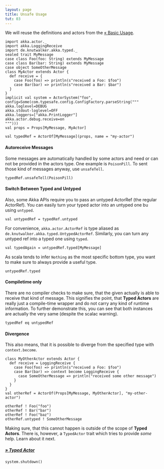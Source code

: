 ```yaml
---
layout: page
title: Unsafe Usage
tut: 03
---
```


We will reuse the definitions and actors from the [&laquo; Basic Usage](index.html).

```tut:invisible
import akka.actor._
import akka.LoggingReceive
import de.knutwalker.akka.typed._
sealed trait MyMessage
case class Foo(foo: String) extends MyMessage
case class Bar(bar: String) extends MyMessage
case object SomeOtherMessage
class MyActor extends Actor {
  def receive = {
    case Foo(foo) => println(s"received a Foo: $foo")
    case Bar(bar) => println(s"received a Bar: $bar")
  }
}
implicit val system = ActorSystem("foo", config=Some(com.typesafe.config.ConfigFactory.parseString("""
akka.loglevel=DEBUG
akka.stdout-loglevel=OFF
akka.loggers=["akka.PrintLogger"]
akka.actor.debug.receive=on
""")))
val props = Props[MyMessage, MyActor]
```

```tut
val typedRef = ActorOf[MyMessage](props, name = "my-actor")
```

#### Autoreceive Messages

Some messages are automatically handled by some actors and need or can not be provided in the actors type.
One example is `PoisonPill`. To sent those kind of messages anyway, use `unsafeTell`.

```tut
typedRef.unsafeTell(PoisonPill)
```

#### Switch Between Typed and Untyped

Also, some Akka APIs require you to pass an untyped ActorRef (the regular ActorRef).
You can easily turn your typed actor into an untyped one bu using `untyped`.

```tut
val untypedRef = typedRef.untyped
```

For convenience, `akka.actor.ActorRef` is type aliased as `de.knutwalker.akka.typed.UntypedActorRef`.
Similarly, you can turn any untyped ref into a typed one using `typed`.

```tut
val typedAgain = untypedRef.typed[MyMessage]
```

As scala tends to infer `Nothing` as the most specific bottom type, you want to make sure to always provide a useful type.

```tut
untypedRef.typed
```

#### Compiletime only

There are no compiler checks to make sure, that the given actually is able to receive that kind of message.
This signifies the point, that **Typed Actors** are really just a compile-time wrapper and do not carry any kind of runtime information.
To further demonstrate this, you can see that both instances are actually the very same (despite the scalac warning).

```tut
typedRef eq untypedRef
```

#### Divergence

This also means, that it is possible to diverge from the specified type with `context.become`.

```tut
class MyOtherActor extends Actor {
  def receive = LoggingReceive {
    case Foo(foo) => println(s"received a Foo: $foo")
    case Bar(bar) => context become LoggingReceive {
      case SomeOtherMessage => println("received some other message")
    }
  }
}
val otherRef = ActorOf(Props[MyMessage, MyOtherActor], "my-other-actor")

otherRef ! Foo("foo")
otherRef ! Bar("bar")
otherRef ! Foo("baz")
otherRef.untyped ! SomeOtherMessage
```

Making sure, that this cannot happen is outside of the scope of **Typed Actors**.
There is, however, a `TypedActor` trait which tries to provide _some_ help. Learn about it next.

##### [&raquo; Typed Actor](typed-actor.html)


```tut:invisible
system.shutdown()
```
